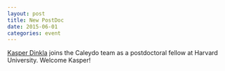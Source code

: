 ```yaml
---
layout: post
title: New PostDoc
date: 2015-06-01
categories: event
---
```


[Kasper Dinkla](https://vcg.seas.harvard.edu/people/kasper-dinkla) joins the Caleydo team as a postdoctoral fellow at Harvard University. Welcome Kasper! 
